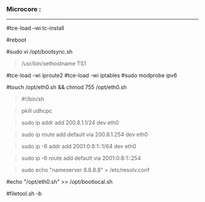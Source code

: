 ### Microcore :

---------------

#tce-load –wi tc-install

#reboot

#sudo vi /opt/bootsync.sh
> /usr/bin/sethostname TS1

#tce-load -wi iproute2
#tce-load -wi iptables
#sudo modprobe ipv6

#touch /opt/eth0.sh && chmod 755 /opt/eth0.sh
> #!/bin/sh

> pkill udhcpc

> sudo ip addr add 200.8.1.1/24 dev eth0

> sudo ip route add default via 200.8.1.254 dev eth0

> sudo ip -6 addr add 2001:0:8:1::1/64 dev eth0

> sudo ip -6 route add default via 2001:0:8:1::254

> sudo echo "nameserver 8.8.8.8" > /etc/resolv.conf

#echo "/opt/eth0.sh" >> /opt/bootlocal.sh

#filetool.sh -b
